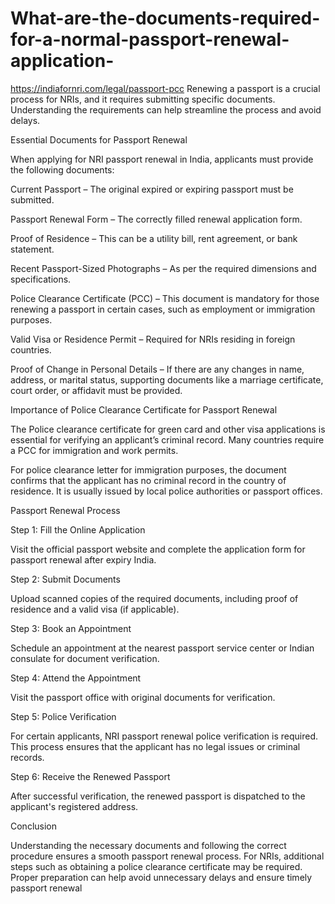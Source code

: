 # What-are-the-documents-required-for-a-normal-passport-renewal-application-
https://indiafornri.com/legal/passport-pcc
Renewing a passport is a crucial process for NRIs, and it requires submitting specific documents. Understanding the requirements can help streamline the process and avoid delays.

Essential Documents for Passport Renewal

When applying for NRI passport renewal in India, applicants must provide the following documents:

Current Passport – The original expired or expiring passport must be submitted.

Passport Renewal Form – The correctly filled renewal application form.

Proof of Residence – This can be a utility bill, rent agreement, or bank statement.

Recent Passport-Sized Photographs – As per the required dimensions and specifications.

Police Clearance Certificate (PCC) – This document is mandatory for those renewing a passport in certain cases, such as employment or immigration purposes.

Valid Visa or Residence Permit – Required for NRIs residing in foreign countries.

Proof of Change in Personal Details – If there are any changes in name, address, or marital status, supporting documents like a marriage certificate, court order, or affidavit must be provided.

Importance of Police Clearance Certificate for Passport Renewal

The Police clearance certificate for green card and other visa applications is essential for verifying an applicant’s criminal record. Many countries require a PCC for immigration and work permits.

For police clearance letter for immigration purposes, the document confirms that the applicant has no criminal record in the country of residence. It is usually issued by local police authorities or passport offices.

Passport Renewal Process

Step 1: Fill the Online Application

Visit the official passport website and complete the application form for passport renewal after expiry India.

Step 2: Submit Documents

Upload scanned copies of the required documents, including proof of residence and a valid visa (if applicable).

Step 3: Book an Appointment

Schedule an appointment at the nearest passport service center or Indian consulate for document verification.

Step 4: Attend the Appointment

Visit the passport office with original documents for verification.

Step 5: Police Verification

For certain applicants, NRI passport renewal police verification is required. This process ensures that the applicant has no legal issues or criminal records.

Step 6: Receive the Renewed Passport

After successful verification, the renewed passport is dispatched to the applicant's registered address.

Conclusion

Understanding the necessary documents and following the correct procedure ensures a smooth passport renewal process. For NRIs, additional steps such as obtaining a police clearance certificate may be required. Proper preparation can help avoid unnecessary delays and ensure timely passport renewal
